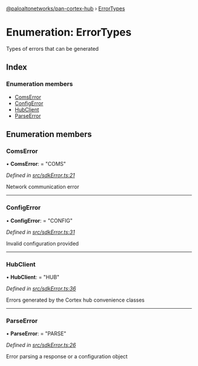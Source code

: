 [@paloaltonetworks/pan-cortex-hub](../README.md) › [ErrorTypes](errortypes.md)

# Enumeration: ErrorTypes

Types of errors that can be generated

## Index

### Enumeration members

* [ComsError](errortypes.md#comserror)
* [ConfigError](errortypes.md#configerror)
* [HubClient](errortypes.md#hubclient)
* [ParseError](errortypes.md#parseerror)

## Enumeration members

###  ComsError

• **ComsError**: = "COMS"

*Defined in [src/sdkError.ts:21](https://github.com/xhoms/pan-cortex-hub-nodejs/blob/master/src/sdkError.ts#L21)*

Network communication error

___

###  ConfigError

• **ConfigError**: = "CONFIG"

*Defined in [src/sdkError.ts:31](https://github.com/xhoms/pan-cortex-hub-nodejs/blob/master/src/sdkError.ts#L31)*

Invalid configuration provided

___

###  HubClient

• **HubClient**: = "HUB"

*Defined in [src/sdkError.ts:36](https://github.com/xhoms/pan-cortex-hub-nodejs/blob/master/src/sdkError.ts#L36)*

Errors generated by the Cortex hub convenience classes

___

###  ParseError

• **ParseError**: = "PARSE"

*Defined in [src/sdkError.ts:26](https://github.com/xhoms/pan-cortex-hub-nodejs/blob/master/src/sdkError.ts#L26)*

Error parsing a response or a configuration object
